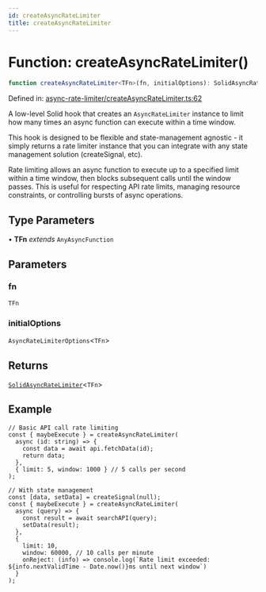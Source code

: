 ```yaml
---
id: createAsyncRateLimiter
title: createAsyncRateLimiter
---
```


<!-- DO NOT EDIT: this page is autogenerated from the type comments -->

# Function: createAsyncRateLimiter()

```ts
function createAsyncRateLimiter<TFn>(fn, initialOptions): SolidAsyncRateLimiter<TFn>
```

Defined in: [async-rate-limiter/createAsyncRateLimiter.ts:62](https://github.com/TanStack/pacer/blob/main/packages/solid-pacer/src/async-rate-limiter/createAsyncRateLimiter.ts#L62)

A low-level Solid hook that creates an `AsyncRateLimiter` instance to limit how many times an async function can execute within a time window.

This hook is designed to be flexible and state-management agnostic - it simply returns a rate limiter instance that
you can integrate with any state management solution (createSignal, etc).

Rate limiting allows an async function to execute up to a specified limit within a time window,
then blocks subsequent calls until the window passes. This is useful for respecting API rate limits,
managing resource constraints, or controlling bursts of async operations.

## Type Parameters

• **TFn** *extends* `AnyAsyncFunction`

## Parameters

### fn

`TFn`

### initialOptions

`AsyncRateLimiterOptions`\<`TFn`\>

## Returns

[`SolidAsyncRateLimiter`](../interfaces/solidasyncratelimiter.md)\<`TFn`\>

## Example

```tsx
// Basic API call rate limiting
const { maybeExecute } = createAsyncRateLimiter(
  async (id: string) => {
    const data = await api.fetchData(id);
    return data;
  },
  { limit: 5, window: 1000 } // 5 calls per second
);

// With state management
const [data, setData] = createSignal(null);
const { maybeExecute } = createAsyncRateLimiter(
  async (query) => {
    const result = await searchAPI(query);
    setData(result);
  },
  {
    limit: 10,
    window: 60000, // 10 calls per minute
    onReject: (info) => console.log(`Rate limit exceeded: ${info.nextValidTime - Date.now()}ms until next window`)
  }
);
```
